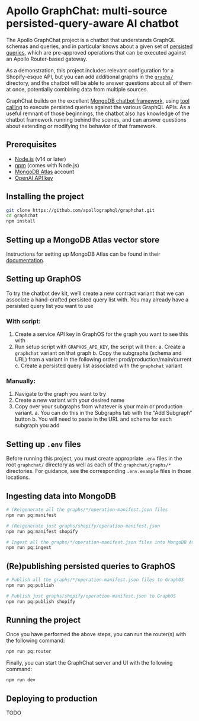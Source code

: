 # Apollo GraphChat: multi-source persisted-query-aware AI chatbot

The Apollo GraphChat project is a chatbot that understands GraphQL schemas and
queries, and in particular knows about a given set of [persisted
queries](https://www.apollographql.com/docs/kotlin/advanced/persisted-queries/),
which are pre-approved operations that can be executed against an Apollo
Router-based gateway.

As a demonstration, this project includes relevant configuration for a
Shopify-esque API, but you can add additional graphs in the [`graphs/`](graphs/)
directory, and the chatbot will be able to answer questions about all of them at
once, potentially combining data from multiple sources.

GraphChat builds on the excellent [MongoDB chatbot
framework](https://github.com/mongodb/chatbot), using [tool
calling](https://mongodb.github.io/chatbot/server/tools/) to execute persisted
queries against the various GraphQL APIs. As a useful remnant of those
beginnings, the chatbot also has knowledge of the chatbot framework running
behind the scenes, and can answer questions about extending or modifying the
behavior of that framework.

## Prerequisites

- [Node.js](https://nodejs.org/en/download/) (v14 or later)
- [npm](https://www.npmjs.com/get-npm) (comes with Node.js)
- [MongoDB Atlas](https://www.mongodb.com/cloud/atlas) account
- [OpenAI API key](https://platform.openai.com/api-keys)

## Installing the project

```bash
git clone https://github.com/apollographql/graphchat.git
cd graphchat
npm install
```

## Setting up a MongoDB Atlas vector store

Instructions for setting up MongoDB Atlas can be found in their
[documentation](https://mongodb.github.io/chatbot/quick-start).

## Setting up GraphOS

To try the chatbot dev kit, we’ll create a new contract variant that we can
associate a hand-crafted persisted query list with. You may already have a
persisted query list you want to use

### With script:

1. Create a service API key in GraphOS for the  graph you want to see this with
2. Run setup script with `GRAPHOS_API_KEY`, the script will then:
  a. Create a `graphchat` variant on that graph
  b. Copy the subgraphs (schema and URL) from a variant in the following order: prod/production/main/current
  c. Create a persisted query list associated with the `graphchat` variant

### Manually:

1. Navigate to the graph you want to try
2. Create a new variant with your desired name
3. Copy over your subgraphs from whatever is your main or production variant.
  a. You can do this in the Subgraphs tab with the “Add Subgraph” button
  b. You will need to paste in the URL and schema for each subgraph you add

## Setting up `.env` files

Before running this project, you must create appropriate `.env` files in the
root `graphchat/` directory as well as each of the `graphchat/graphs/*`
directories. For guidance, see the corresponding `.env.example` files in those
locations.

## Ingesting data into MongoDB

```bash
# (Re)generate all the graphs/*/operation-manifest.json files
npm run pq:manifest

# (Re)generate just graphs/shopify/operation-manifest.json
npm run pq:manifest shopify

# Ingest all the graphs/*/operation-manifest.json files into MongoDB Atlas
npm run pq:ingest
```

## (Re)publishing persisted queries to GraphOS

```bash
# Publish all the graphs/*/operation-manifest.json files to GraphOS
npm run pq:publish

# Publish just graphs/shopify/operation-manifest.json to GraphOS
npm run pq:publish shopify
```

## Running the project

Once you have performed the above steps, you can run the router(s) with the
following command:

```bash
npm run pq:router
```

Finally, you can start the GraphChat server and UI with the following command:

```bash
npm run dev
```

## Deploying to production

TODO
